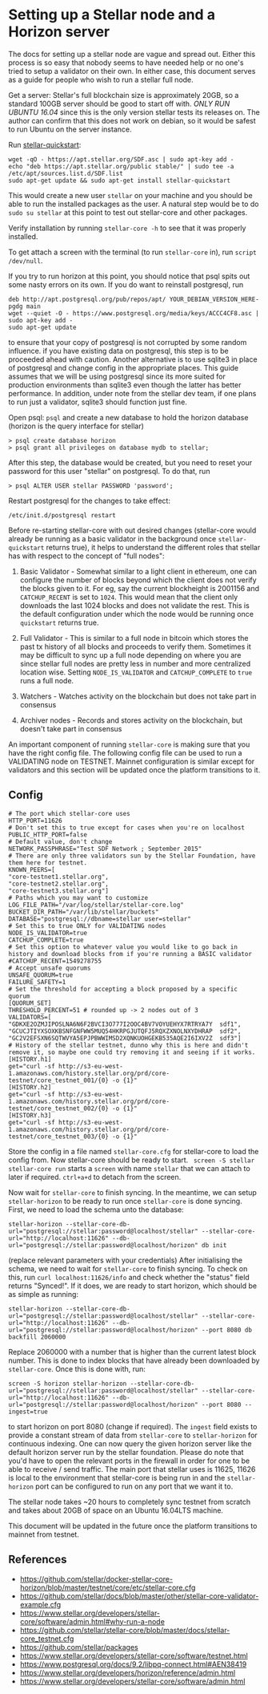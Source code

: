 # Setting up a Stellar node and a Horizon server

The docs for setting up a stellar node are vague and spread out. Either this process is so easy that nobody seems to have needed help or no one's tried to setup a validator on their own. In either case, this document serves as a guide for people who wish to run a stellar full node.

Get a server: Stellar's full blockchain size is approximately 20GB, so a standard 100GB server should be good to start off with. *ONLY RUN UBUNTU 16.04* since this is the only version stellar tests its releases on. The author can confirm that this does not work on debian, so it would be safest to run Ubuntu on the server instance.

Run [stellar-quickstart](https://github.com/stellar/packages#debug-symbols):

```
wget -qO - https://apt.stellar.org/SDF.asc | sudo apt-key add -
echo "deb https://apt.stellar.org/public stable/" | sudo tee -a /etc/apt/sources.list.d/SDF.list
sudo apt-get update && sudo apt-get install stellar-quickstart
```

This would create a new user `stellar` on your machine and you should be able to run the installed packages as the user. A natural step would be to do `sudo su stellar` at this point to test out stellar-core and other packages.

Verify installation by running `stellar-core -h` to see that it was properly installed.

To get attach a screen with the terminal (to run `stellar-core` in), run `script /dev/null`.

If you try to run horizon at this point, you should notice that psql spits out some nasty errors on its own. If you do want to reinstall postgresql, run

```
deb http://apt.postgresql.org/pub/repos/apt/ YOUR_DEBIAN_VERSION_HERE-pgdg main
wget --quiet -O - https://www.postgresql.org/media/keys/ACCC4CF8.asc | sudo apt-key add -
sudo apt-get update
```

to ensure that your copy of postgresql is not corrupted by some random influence. if you have existing data on postgresql, this step is to be proceeded ahead with caution. Another alternative is to use sqlite3 in place of postgresql and change config in the appropriate places. This guide assumes that we will be using postgresql since its more suited for production environments than sqlite3 even though the latter has better performance. In addition, under note from the stellar dev team, if one plans to run just a validator, sqlite3 should function just fine.

Open psql: `psql` and create a new database to hold the horizon database (horizon is the query interface for stellar)

```
> psql create database horizon
> psql grant all privileges on database mydb to stellar;
```

After this step, the database would be created, but you need to reset your password for this user "stellar" on postgresql. To do that, run

```
> psql ALTER USER stellar PASSWORD 'password';
```

Restart postgresql for the changes to take effect:

```
/etc/init.d/postgresql restart
```

Before re-starting stellar-core with out desired changes (stellar-core would already be running as a basic validator in the background once `stellar-quickstart` returns true), it helps to understand the different roles that stellar has with respect to the concept of "full nodes":

1. Basic Validator - Somewhat similar to a light client in ethereum, one can configure the number of blocks beyond which the client does not verify the blocks given to it. For eg, say the current blockheight is 2001156 and `CATCHUP_RECENT` is set to `1024`. This would mean that the client only downloads the last 1024 blocks and does not validate the rest. This is the default configuration under which the node would be running once `quickstart` returns true.

2. Full Validator - This is similar to a full node in bitcoin which stores the past tx history of all blocks and proceeds to verify them. Sometimes it may be difficult to sync up a full node depending on where you are since stellar full nodes are pretty less in number and more centralized location wise. Setting `NODE_IS_VALIDATOR` and `CATCHUP_COMPLETE` to `true` runs a full node.

3. Watchers - Watches activity on the blockchain but does not take part in consensus

4. Archiver nodes - Records and stores activity on the blockchain, but doesn't take part in consensus

An important component of running `stellar-core` is making sure that you have the right config file. The following config file can be used to run a VALIDATING node on TESTNET. Mainnet configuration is similar except for validators and this section will be updated once the platform transitions to it.

## Config

```
# The port which stellar-core uses
HTTP_PORT=11626
# Don't set this to true except for cases when you're on localhost
PUBLIC_HTTP_PORT=false
# Default value, don't change
NETWORK_PASSPHRASE="Test SDF Network ; September 2015"
# There are only three validators sun by the Stellar Foundation, have them here for testnet.
KNOWN_PEERS=[
"core-testnet1.stellar.org",
"core-testnet2.stellar.org",
"core-testnet3.stellar.org"]
# Paths which you may want to customize
LOG_FILE_PATH="/var/log/stellar/stellar-core.log"
BUCKET_DIR_PATH="/var/lib/stellar/buckets"
DATABASE="postgresql://dbname=stellar user=stellar"
# Set this to true ONLY for VALIDATING nodes
NODE_IS_VALIDATOR=true
CATCHUP_COMPLETE=true
# Set this option to whatever value you would like to go back in history and download blocks from if you're running a BASIC validator
#CATCHUP_RECENT=1549278755
# Accept unsafe quorums
UNSAFE_QUORUM=true
FAILURE_SAFETY=1
# Set the threshold for accepting a block proposed by a specific quorum
[QUORUM_SET]
THRESHOLD_PERCENT=51 # rounded up -> 2 nodes out of 3
VALIDATORS=[
"GDKXE2OZMJIPOSLNA6N6F2BVCI3O777I2OOC4BV7VOYUEHYX7RTRYA7Y  sdf1",
"GCUCJTIYXSOXKBSNFGNFWW5MUQ54HKRPGJUTQFJ5RQXZXNOLNXYDHRAP  sdf2",
"GC2V2EFSXN6SQTWVYA5EPJPBWWIMSD2XQNKUOHGEKB535AQE2I6IXV2Z  sdf3"]
# History of the stellar testnet, dunno why this is here and didn't remove it, so maybe one could try removing it and seeing if it works.
[HISTORY.h1]
get="curl -sf http://s3-eu-west-1.amazonaws.com/history.stellar.org/prd/core-testnet/core_testnet_001/{0} -o {1}"
[HISTORY.h2]
get="curl -sf http://s3-eu-west-1.amazonaws.com/history.stellar.org/prd/core-testnet/core_testnet_002/{0} -o {1}"
[HISTORY.h3]
get="curl -sf http://s3-eu-west-1.amazonaws.com/history.stellar.org/prd/core-testnet/core_testnet_003/{0} -o {1}"
```

Store the config in a file named `stellar-core.cfg` for stellar-core to load the config from. Now stellar-core should be ready to start. ` screen -S stellar stellar-core run` starts a `screen` with name `stellar` that we can attach to later if required. `ctrl+a+d` to detach from the screen.

Now wait for `stellar-core` to finish syncing. In the meantime, we can setup `stellar-horizon` to be ready to run once `stellar-core` is done syncing. First, we need to load the schema unto the database:

```
stellar-horizon --stellar-core-db-url="postgresql://stellar:password@localhost/stellar" --stellar-core-url="http://localhost:11626" --db-url="postgresql://stellar:password@localhost/horizon" db init
```

(replace relevant parameters with your credentials)
After initialising the schema, we need to wait for `stellar-core` to finish syncing. To check on this, run `curl localhost:11626/info` and check whether the "status" field returns "Synced!". If it does, we are ready to start horizon, which should be as simple as running:

```
stellar-horizon --stellar-core-db-url="postgresql://stellar:password@localhost/stellar" --stellar-core-url="http://localhost:11626" --db-url="postgresql://stellar:password@localhost/horizon" --port 8080 db backfill 2060000
```

Replace 2060000 with a number that is higher than the current latest block number. This is done to index blocks that have already been downloaded by `stellar-core`. Once this is done with, run:

```
screen -S horizon stellar-horizon --stellar-core-db-url="postgresql://stellar:password@localhost/stellar" --stellar-core-url="http://localhost:11626" --db-url="postgresql://stellar:password@localhost/horizon" --port 8080 --ingest=true
```

to start horizon on port 8080 (change if required). The `ingest` field exists to provide a constant stream of data from `stellar-core` to `stellar-horizon` for continuous indexing. One can now query the given horizon server like the default horizon server run by the stellar foundation. Please do note that you'd have to open the relevant ports in the firewall in order for one to be able to receive / send traffic. The main port that stellar uses is 11625, 11626 is local to the environment that stellar-core is being run in and the `stellar-horizon` port can be configured to run on any port that we want it to.

The stellar node takes ~20 hours to completely sync testnet from scratch and takes about 20GB of space on an Ubuntu 16.04LTS machine.

This document will be updated in the future once the platform transitions to mainnet from testnet.

## References

- https://github.com/stellar/docker-stellar-core-horizon/blob/master/testnet/core/etc/stellar-core.cfg
- https://github.com/stellar/docs/blob/master/other/stellar-core-validator-example.cfg
- https://www.stellar.org/developers/stellar-core/software/admin.html#why-run-a-node
- https://github.com/stellar/stellar-core/blob/master/docs/stellar-core_testnet.cfg
- https://github.com/stellar/packages
- https://www.stellar.org/developers/stellar-core/software/testnet.html
- https://www.postgresql.org/docs/9.2/libpq-connect.html#AEN38419
- https://www.stellar.org/developers/horizon/reference/admin.html
- https://www.stellar.org/developers/stellar-core/software/admin.html
